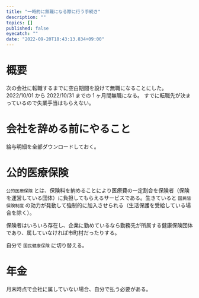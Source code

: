 ```yaml
---
title: "一時的に無職になる際に行う手続き"
description: ""
topics: []
published: false
eyecatch: ""
date: "2022-09-20T18:43:13.834+09:00"
---
```


# 概要
次の会社に転職するまでに空白期間を設けて無職になることにした。
2022/10/01 から 2022/10/31 までの 1 ヶ月間無職になる。
すでに転職先が決まっているので失業手当はもらえない。

# 会社を辞める前にやること

給与明細を全部ダウンロードしておく。

# 公的医療保険

`公的医療保険` とは、保険料を納めることにより医療費の一定割合を保険者（保険を運営している団体）に負担してもらえるサービスである。生きていると `国民皆保険制度` の効力が発動して強制的に加入させられる（生活保護を受給している場合を除く）。

保険者はいろいろ存在し、企業に勤めているなら勤務先が所属する健康保険団体であり、属していなければ市町村だったりする。

自分で `国民健康保険` に切り替える。



# 年金

月末時点で会社に属していない場合、自分で払う必要がある。
